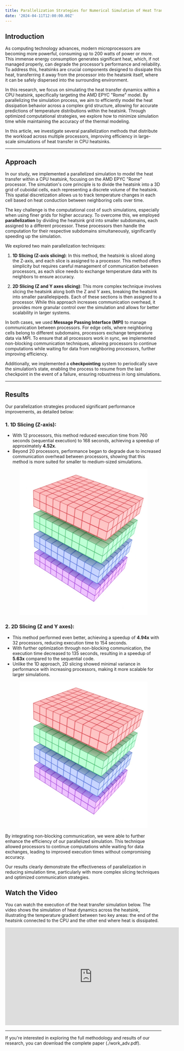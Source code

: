 ```yaml
---
title: Parallelization Strategies for Numerical Simulation of Heat Transfer in CPU Heatsinks
date: '2024-04-11T12:00:00.00Z'
---
```


## Introduction

As computing technology advances, modern microprocessors are becoming more powerful, consuming up to 200 watts of power or more. This immense energy consumption generates significant heat, which, if not managed properly, can degrade the processor’s performance and reliability. To address this, heatsinks are crucial components designed to dissipate this heat, transferring it away from the processor into the heatsink itself, where it can be safely dispersed into the surrounding environment.

In this research, we focus on simulating the heat transfer dynamics within a CPU heatsink, specifically targeting the AMD EPYC "Rome" model. By parallelizing the simulation process, we aim to efficiently model the heat dissipation behavior across a complex grid structure, allowing for accurate predictions of temperature distributions within the heatsink. Through optimized computational strategies, we explore how to minimize simulation time while maintaining the accuracy of the thermal modeling.

In this article, we investigate several parallelization methods that distribute the workload across multiple processors, improving efficiency in large-scale simulations of heat transfer in CPU heatsinks.

---

## Approach

In our study, we implemented a parallelized simulation to model the heat transfer within a CPU heatsink, focusing on the AMD EPYC "Rome" processor. The simulation's core principle is to divide the heatsink into a 3D grid of cuboidal cells, each representing a discrete volume of the heatsink. This spatial discretization allows us to track temperature changes in each cell based on heat conduction between neighboring cells over time.

The key challenge is the computational cost of such simulations, especially when using finer grids for higher accuracy. To overcome this, we employed **parallelization** by dividing the heatsink grid into smaller subdomains, each assigned to a different processor. These processors then handle the computation for their respective subdomains simultaneously, significantly speeding up the simulation.

We explored two main parallelization techniques:

1. **1D Slicing (Z-axis slicing)**: In this method, the heatsink is sliced along the Z-axis, and each slice is assigned to a processor. This method offers simplicity but requires careful management of communication between processors, as each slice needs to exchange temperature data with its neighbors to ensure accuracy.

2. **2D Slicing (Z and Y axes slicing)**: This more complex technique involves slicing the heatsink along both the Z and Y axes, breaking the heatsink into smaller parallelepipeds. Each of these sections is then assigned to a processor. While this approach increases communication overhead, it provides more granular control over the simulation and allows for better scalability in larger systems.

In both cases, we used **Message Passing Interface (MPI)** to manage communication between processors. For edge cells, where neighboring cells belong to different subdomains, processors exchange temperature data via MPI. To ensure that all processors work in sync, we implemented non-blocking communication techniques, allowing processors to continue computations while waiting for data from neighboring processors, further improving efficiency.

Additionally, we implemented a **checkpointing** system to periodically save the simulation’s state, enabling the process to resume from the last checkpoint in the event of a failure, ensuring robustness in long simulations.

---

## Results

Our parallelization strategies produced significant performance improvements, as detailed below:

### 1. **1D Slicing (Z-axis)**:
- With 12 processors, this method reduced execution time from 760 seconds (sequential execution) to 168 seconds, achieving a speedup of approximately **4.52x**.
- Beyond 20 processors, performance began to degrade due to increased communication overhead between processors, showing that this method is more suited for smaller to medium-sized simulations.

<div style="text-align: center;">
    <img src="./heatsink_work3.png" alt="Driver's Diversity vs. Number of Transfers" style="max-width: 100%;">
</div>


### 2. **2D Slicing (Z and Y axes)**:
- This method performed even better, achieving a speedup of **4.94x** with 32 processors, reducing execution time to 154 seconds.
- With further optimization through non-blocking communication, the execution time decreased to 135 seconds, resulting in a speedup of **5.63x** compared to the sequential code.
- Unlike the 1D approach, 2D slicing showed minimal variance in performance with increasing processors, making it more scalable for larger simulations.

<div style="text-align: center;">
    <img src="./heatsink_work3.png" alt="Driver's Diversity vs. Number of Transfers" style="max-width: 100%;">
</div>

By integrating non-blocking communication, we were able to further enhance the efficiency of our parallelized simulation. This technique allowed processors to continue computations while waiting for data exchanges, leading to improved execution times without compromising accuracy.

Our results clearly demonstrate the effectiveness of parallelization in reducing simulation time, particularly with more complex slicing techniques and optimized communication strategies.

## Watch the Video

You can watch the execution of the heat transfer simulation below. The video shows the simulation of heat dynamics across the heatsink, illustrating the temperature gradient between two key areas: the end of the heatsink connected to the CPU and the other end where heat is dissipated.

<iframe width="560" height="315" src="https://youtu.be/a6JIAh20gbQ" frameborder="0" allow="accelerometer; autoplay; clipboard-write; encrypted-media; gyroscope; picture-in-picture" allowfullscreen></iframe>


---

If you're interested in exploring the full methodology and results of our research, you can download the complete paper (./work_adv.pdf).
